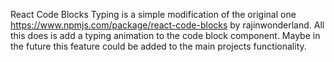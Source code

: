 React Code Blocks Typing is a simple modification of the original one https://www.npmjs.com/package/react-code-blocks by rajinwonderland. All this does is add a typing animation to the code block component. Maybe in the future this feature could be added to the main projects functionality.